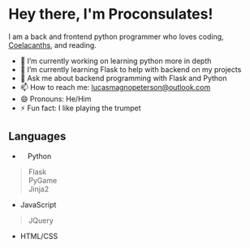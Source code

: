 # Hey there, I'm Proconsulates!

I am a back and frontend python programmer who loves coding, [Coelacanths](https://www.nationalgeographic.com/animals/fish/facts/coelacanths), and reading.

- 🔭 I’m currently working on learning python more in depth
- 🌱 I’m currently learning Flask to help with backend on my projects
- 💬 Ask me about backend programming with Flask and Python
- 📫 How to reach me: [lucasmagnopeterson@outlook.com](mailto:lucasmagnopeterson@outlook.com)
- 😄 Pronouns: He/Him
- ⚡ Fun fact: I like playing the trumpet

## Languages
- <img width="10" height="10" src="https://th.bing.com/th/id/R.1df9a1c021c2da46d569f9354336ddcd?rik=p3BgN%2b9kDeAl0Q&pid=ImgRaw&r=0"> Python <br>
> Flask <br>
> PyGame <br>
> Jinja2 <br>
- JavaScript <br>
> JQuery <br>
- HTML/CSS <br>
